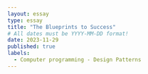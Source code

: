```yaml
---
layout: essay
type: essay
title: "The Blueprints to Success"
# All dates must be YYYY-MM-DD format!
date: 2023-11-29
published: true
labels:
  - Computer programming - Design Patterns
---
```

